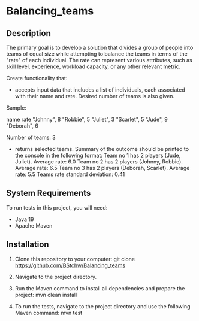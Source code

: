 # Balancing_teams

## Description
The primary goal is to develop a solution that divides a group of people into teams of equal size
while attempting to balance the teams in terms of the "rate" of each individual. The rate can
represent various attributes, such as skill level, experience, workload capacity, or any other relevant
metric.

Create functionality that:
- accepts input data that includes a list of individuals, each associated with their name and
rate. Desired number of teams is also given.

Sample:

name rate
"Johnny", 8
"Robbie", 5
"Juliet", 3
"Scarlet", 5
"Jude", 9
"Deborah", 6

Number of teams: 3

- returns selected teams. Summary of the outcome should be printed to the console in the
following format:
Team no 1 has 2 players (Jude, Juliet). Average rate: 6.0
Team no 2 has 2 players (Johnny, Robbie). Average rate: 6.5
Team no 3 has 2 players (Deborah, Scarlet). Average rate: 5.5
Teams rate standard deviation: 0.41

## System Requirements

To run tests in this project, you will need:

- Java 19
- Apache Maven

## Installation

1. Clone this repository to your computer:
   git clone https://github.com/BStchw/Balancing_teams

2. Navigate to the project directory.
3. Run the Maven command to install all dependencies and prepare the project:
   mvn clean install
4. To run the tests, navigate to the project directory and use the following Maven command:
   mvn test
